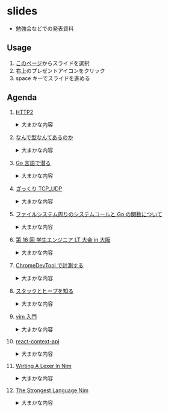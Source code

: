 # slides

- 勉強会などでの発表資料

## Usage

1. [このページ](http://nbviewer.jupyter.org/github/mrsekut/slides/tree/master/)からスライドを選択
2. 右上のプレゼントアイコンをクリック
3. space キーでスライドを進める

## Agenda

1.  [ HTTP2 ](http://nbviewer.jupyter.org/format/slides/github/mrsekut/slides/blob/master/HTTP2.ipynb#/)

    <details><summary>大まかな内容</summary>
    <p>

    - [blog: HTTP/2 を広く浅く知る](https://mrsekut.site/?p=3009)
    - 従来の HTTP の概要
    - HTTP/2 の誕生の背景
    - HTTP/2 の特徴
      - ヘッダの圧縮
      - リクエストの多重化
      - リクエストの優先度制御
      - サーバープッシュ
      - バイナリプロトコル
      - フロー制御
        </p>
        </details>

2.  [ なんで型なんてあるのか ](http://nbviewer.jupyter.org/format/slides/github/mrsekut/slides/blob/master/なんで型なんてあるのか.ipynb#/)

    <details><summary>大まかな内容</summary>
    <p>

    - 静的型付けと動的型付け
    - 強い型、弱い型
    - 型が必要な理由
      </p>
      </details>

3.  [Go 言語で潜る](http://nbviewer.jupyter.org/format/slides/github/mrsekut/slides/blob/master/Go%E8%A8%80%E8%AA%9E%E3%81%A7%E6%BD%9C%E3%82%8B.ipynb#/)

    <details><summary>大まかな内容</summary>
    <p>

    - [blog: ファイルディスクリプタとシステムコールについての勉強メモ](https://mrsekut.site/?p=3048)
    - ファイルディスクリプタについて
    - CPU の動作モードについて
    - システムコールについて
    - Go 言語を定義元を辿ってアセンブラ言語まで見に行く
      </p>
      </details>

4.  [ざっくり TCP_UDP](http://nbviewer.jupyter.org/format/slides/github/mrsekut/slides/blob/master/%E3%81%96%E3%81%A3%E3%81%8F%E3%82%8ATCP_UDP.ipynb#/)

    <details><summary>大まかな内容</summary>
    <p>

    - [blog]()
    - TCP/IP モデルについて
    - TCP について
    - UDP について
      </p>
      </details>

5.  [ファイルシステム周りのシステムコールと Go の関数について](http://nbviewer.jupyter.org/format/slids/github/mrsekut/slides/blob/master/%E3%83%95%E3%82%A1%E3%82%A4%E3%83%AB%E3%82%B7%E3%82%B9%E3%83%86%E3%83%A0%E5%91%A8%E3%82%8A%E3%81%AE%E3%82%B7%E3%82%B9%E3%83%86%E3%83%A0%E3%82%B3%E3%83%BC%E3%83%AB%E3%81%A8Go%E3%81%AE%E9%96%A2%E6%95%B0%E3%81%AB%E3%81%A4%E3%81%84%E3%81%A6.ipynb#/)

    <details><summary>大まかな内容</summary>
    <p>

    - [blog: ファイルロックについて](https://mrsekut.site/?p=3104)
    - inotify
    - ファイルロック
    - 共有ロックと排他ロック
    - ファイルのメモリへのマッピング
      </p>
      </details>

6.  [ 第 16 回 学生エンジニア LT 大会 in 大阪 ](http://nbviewer.jupyter.org/format/slides/github/mrsekut/slides/blob/master/16%E5%9B%9E%E5%AD%A6%E7%94%9FLT.ipynb#/)

    <details><summary>大まかな内容</summary>
    <p>

    - 学生 LT の資料
    - 主に自己紹介
    - 大学入ってから 3 年間何をしてきたかなど
      </p>
      </details>

7.  [ChromeDevTool で計測する](http://nbviewer.jupyter.org/format/slides/github/mrsekut/slides/blob/master/ChromeDevTool%E3%81%A7%E8%A8%88%E6%B8%AC%E3%81%99%E3%82%8B.ipynb#/)

       <details><summary>大まかな内容</summary>
       <p>

    - 大まかなレンダリングの流れ
    - RAIL というパフォーマンス指標
    - Chrome DevTool で計測する
      </p>
      </details>

8.  [スタックとヒープを知る](http://nbviewer.jupyter.org/format/slides/github/mrsekut/slides/blob/master/%E3%82%B9%E3%82%BF%E3%83%83%E3%82%AF%E3%81%A8%E3%83%92%E3%83%BC%E3%83%97%E3%82%92%E7%9F%A5%E3%82%8B.ipynb#/)

       <details><summary>大まかな内容</summary>
       <p>

    - [blog](https://wp.me/pabxMo-Oz)
    - メモリの 4 領域
    - スタックとは
    - ヒープとは
      </p>
      </details>

9.  [vim 入門](http://nbviewer.jupyter.org/format/slides/github/mrsekut/slides/blob/master/vim%E5%85%A5%E9%96%80.ipynb#/)

       <details><summary>大まかな内容</summary>
       <p>

    - 基本のキホン
      </p>
      </details>

10. [react-context-api](http://nbviewer.jupyter.org/format/slides/github/mrsekut/slides/blob/master/react-context-api.ipynb#/)

      <details><summary>大まかな内容</summary>
      <p>

    - ContextAPI 概要
    - Redux との使い分け
    - Hooks を使う
      </p>
      </details>

11. [Wirting A Lexer In Nim](https://nbviewer.jupyter.org/format/slides/github/mrsekut/slides/blob/master/WirtingALexerInNim.ipynb#/)

      <details><summary>大まかな内容</summary>
      <p>

    - インタプリタとはなにか
    - Lexer とはなにか
    - 作りにあたってなにを学んだか
      </p>
      </details>

12. [The Strongest Language Nim](https://nbviewer.jupyter.org/format/slides/github/mrsekut/slides/blob/master/TheMostPowerfulLanguageNim.ipynb#/)

      <details><summary>大まかな内容</summary>
      <p>

    - Nim の特徴
    - 他の言語との比較
      </p>
      </details>
